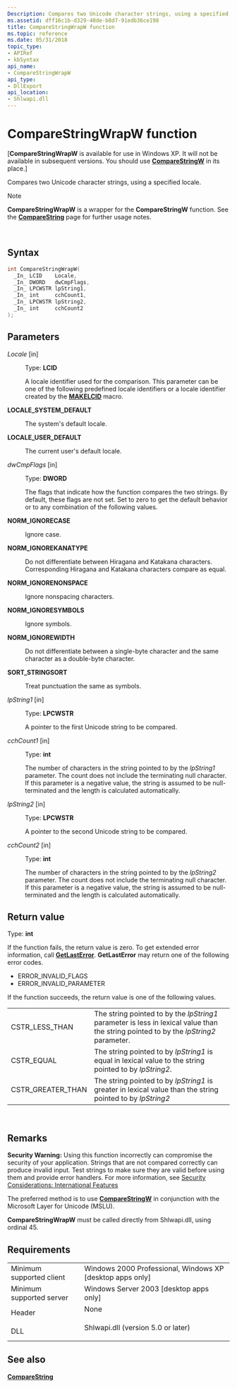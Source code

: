 ```yaml
---
Description: Compares two Unicode character strings, using a specified locale.
ms.assetid: dff16c1b-d329-40de-b8d7-91edb36ce198
title: CompareStringWrapW function
ms.topic: reference
ms.date: 05/31/2018
topic_type: 
- APIRef
- kbSyntax
api_name: 
- CompareStringWrapW
api_type: 
- DllExport
api_location: 
- Shlwapi.dll
---
```


# CompareStringWrapW function

\[**CompareStringWrapW** is available for use in Windows XP. It will not be available in subsequent versions. You should use [**CompareStringW**](https://msdn.microsoft.com/en-us/library/Dd317759(v=VS.85).aspx) in its place.\]

Compares two Unicode character strings, using a specified locale.

> [!Note]  
> **CompareStringWrapW** is a wrapper for the **CompareStringW** function. See the [**CompareString**](https://msdn.microsoft.com/en-us/library/Dd317759(v=VS.85).aspx) page for further usage notes.

 

## Syntax


```C++
int CompareStringWrapW(
  _In_ LCID    Locale,
  _In_ DWORD   dwCmpFlags,
  _In_ LPCWSTR lpString1,
  _In_ int     cchCount1,
  _In_ LPCWSTR lpString2,
  _In_ int     cchCount2
);
```



## Parameters

<dl> <dt>

*Locale* \[in\]
</dt> <dd>

Type: **LCID**

A locale identifier used for the comparison. This parameter can be one of the following predefined locale identifiers or a locale identifier created by the [**MAKELCID**](https://msdn.microsoft.com/en-us/library/Dd319052(v=VS.85).aspx) macro.

<dt>

<span id="LOCALE_SYSTEM_DEFAULT"></span><span id="locale_system_default"></span>

<span id="LOCALE_SYSTEM_DEFAULT"></span><span id="locale_system_default"></span>**LOCALE\_SYSTEM\_DEFAULT**


</dt> <dd>

The system's default locale.

</dd> <dt>

<span id="LOCALE_USER_DEFAULT"></span><span id="locale_user_default"></span>

<span id="LOCALE_USER_DEFAULT"></span><span id="locale_user_default"></span>**LOCALE\_USER\_DEFAULT**


</dt> <dd>

The current user's default locale.

</dd> </dl> </dd> <dt>

*dwCmpFlags* \[in\]
</dt> <dd>

Type: **DWORD**

The flags that indicate how the function compares the two strings. By default, these flags are not set. Set to zero to get the default behavior or to any combination of the following values.

<dt>

<span id="NORM_IGNORECASE"></span><span id="norm_ignorecase"></span>

<span id="NORM_IGNORECASE"></span><span id="norm_ignorecase"></span>**NORM\_IGNORECASE**


</dt> <dd>

Ignore case.

</dd> <dt>

<span id="NORM_IGNOREKANATYPE"></span><span id="norm_ignorekanatype"></span>

<span id="NORM_IGNOREKANATYPE"></span><span id="norm_ignorekanatype"></span>**NORM\_IGNOREKANATYPE**


</dt> <dd>

Do not differentiate between Hiragana and Katakana characters. Corresponding Hiragana and Katakana characters compare as equal.

</dd> <dt>

<span id="NORM_IGNORENONSPACE"></span><span id="norm_ignorenonspace"></span>

<span id="NORM_IGNORENONSPACE"></span><span id="norm_ignorenonspace"></span>**NORM\_IGNORENONSPACE**


</dt> <dd>

Ignore nonspacing characters.

</dd> <dt>

<span id="NORM_IGNORESYMBOLS"></span><span id="norm_ignoresymbols"></span>

<span id="NORM_IGNORESYMBOLS"></span><span id="norm_ignoresymbols"></span>**NORM\_IGNORESYMBOLS**


</dt> <dd>

Ignore symbols.

</dd> <dt>

<span id="NORM_IGNOREWIDTH"></span><span id="norm_ignorewidth"></span>

<span id="NORM_IGNOREWIDTH"></span><span id="norm_ignorewidth"></span>**NORM\_IGNOREWIDTH**


</dt> <dd>

Do not differentiate between a single-byte character and the same character as a double-byte character.

</dd> <dt>

<span id="SORT_STRINGSORT"></span><span id="sort_stringsort"></span>

<span id="SORT_STRINGSORT"></span><span id="sort_stringsort"></span>**SORT\_STRINGSORT**


</dt> <dd>

Treat punctuation the same as symbols.

</dd> </dl> </dd> <dt>

*lpString1* \[in\]
</dt> <dd>

Type: **LPCWSTR**

A pointer to the first Unicode string to be compared.

</dd> <dt>

*cchCount1* \[in\]
</dt> <dd>

Type: **int**

The number of characters in the string pointed to by the *lpString1* parameter. The count does not include the terminating null character. If this parameter is a negative value, the string is assumed to be null-terminated and the length is calculated automatically.

</dd> <dt>

*lpString2* \[in\]
</dt> <dd>

Type: **LPCWSTR**

A pointer to the second Unicode string to be compared.

</dd> <dt>

*cchCount2* \[in\]
</dt> <dd>

Type: **int**

The number of characters in the string pointed to by the *lpString2* parameter. The count does not include the terminating null character. If this parameter is a negative value, the string is assumed to be null-terminated and the length is calculated automatically.

</dd> </dl>

## Return value

Type: **int**

If the function fails, the return value is zero. To get extended error information, call [**GetLastError**](https://msdn.microsoft.com/en-us/library/ms679360(v=VS.85).aspx). **GetLastError** may return one of the following error codes.

-   ERROR\_INVALID\_FLAGS
-   ERROR\_INVALID\_PARAMETER

If the function succeeds, the return value is one of the following values. 

|                     |                                                                                                                                      |
|---------------------|--------------------------------------------------------------------------------------------------------------------------------------|
| CSTR\_LESS\_THAN    | The string pointed to by the *lpString1* parameter is less in lexical value than the string pointed to by the *lpString2* parameter. |
| CSTR\_EQUAL         | The string pointed to by *lpString1* is equal in lexical value to the string pointed to by *lpString2*.                              |
| CSTR\_GREATER\_THAN | The string pointed to by *lpString1* is greater in lexical value than the string pointed to by *lpString2*                           |



 

## Remarks

**Security Warning:** Using this function incorrectly can compromise the security of your application. Strings that are not compared correctly can produce invalid input. Test strings to make sure they are valid before using them and provide error handlers. For more information, see [Security Considerations: International Features](https://msdn.microsoft.com/en-us/library/Dd374047(v=VS.85).aspx)

The preferred method is to use [**CompareStringW**](https://msdn.microsoft.com/en-us/library/Dd317759(v=VS.85).aspx) in conjunction with the Microsoft Layer for Unicode (MSLU).

**CompareStringWrapW** must be called directly from Shlwapi.dll, using ordinal 45.

## Requirements



|                                     |                                                                                                               |
|-------------------------------------|---------------------------------------------------------------------------------------------------------------|
| Minimum supported client<br/> | Windows 2000 Professional, Windows XP \[desktop apps only\]<br/>                                        |
| Minimum supported server<br/> | Windows Server 2003 \[desktop apps only\]<br/>                                                          |
| Header<br/>                   | <dl> <dt>None</dt> </dl>                               |
| DLL<br/>                      | <dl> <dt>Shlwapi.dll (version 5.0 or later)</dt> </dl> |



## See also

<dl> <dt>

[**CompareString**](https://msdn.microsoft.com/en-us/library/Dd317759(v=VS.85).aspx)
</dt> </dl>

 

 




